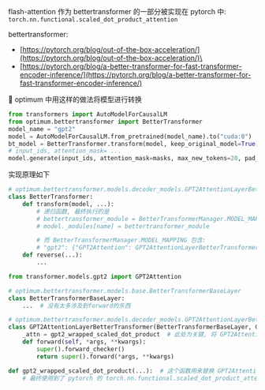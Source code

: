 

flash-attention 作为 bettertransformer 的一部分被实现在 pytorch 中: `torch.nn.functional.scaled_dot_product_attention`

bettertransformer:
- [https://pytorch.org/blog/out-of-the-box-acceleration/](https://pytorch.org/blog/out-of-the-box-acceleration/)\
- [https://pytorch.org/blog/a-better-transformer-for-fast-transformer-encoder-inference/](https://pytorch.org/blog/a-better-transformer-for-fast-transformer-encoder-inference/)

🤗 optimum 中用这样的做法将模型进行转换

```python
from transformers import AutoModelForCausalLM
from optimum.bettertransformer import BetterTransformer
model_name = "gpt2"
model = AutoModelForCausalLM.from_pretrained(model_name).to("cuda:0")
bt_model = BetterTransformer.transform(model, keep_original_model=True)  # 与正常的推理过程唯一增加的一行, 其余地方都不动
# input_ids, attention_mask= ...
model.generate(input_ids, attention_mask=masks, max_new_tokens=20, pad_token_id=model.config.eos_token_id)
```

实现原理如下

```python
# optimum.bettertransformer.models.decoder_models.GPT2AttentionLayerBetterTransformer
class BetterTransformer:
    def transform(model, ...):
        # 递归函数, 最终执行的是
        # bettertransformer_module = BetterTransformerManager.MODEL_MAPPING[config.model_type][target_class](module, config)
        # model._modules[name] = bettertransformer_module

        # 而 BetterTransformerManager.MODEL_MAPPING 包含:
        # "gpt2": {"GPT2Attention": GPT2AttentionLayerBetterTransformer}
    def reverse(...):
        ...

from transformer.models.gpt2 import GPT2Attention

# optimum.bettertransformer.models.base.BetterTransformerBaseLayer
class BetterTransformerBaseLayer:
    ...  # 没有太多涉及到forward的东西

# optimum.bettertransformer.models.decoder_models.GPT2AttentionLayerBetterTransformer
class GPT2AttentionLayerBetterTransformer(BetterTransformerBaseLayer, GPT2Attention):
    _attn = gpt2_wrapped_scaled_dot_product  # 此处为关键, 将 GPT2Attention 中的 _attn 函数替换
    def forward(self, *args, **kwargs):
        super().forward_checker()
        return super().forward(*args, **kwargs)

def gpt2_wrapped_scaled_dot_product(...):  # 这个函数用来替换 GPT2Attention._attn 函数
    # 最终使用到了 pytorch 的 torch.nn.functional.scaled_dot_product_attention 函数
```